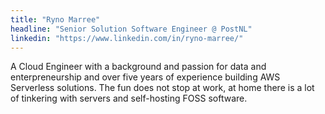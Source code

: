 ```yaml
---
title: "Ryno Marree"
headline: "Senior Solution Software Engineer @ PostNL"
linkedin: "https://www.linkedin.com/in/ryno-marree/"
---
```


A Cloud Engineer with a background and passion for data and enterpreneurship and over five years of experience building AWS Serverless solutions. The fun does not stop at work, at home there is a lot of tinkering with servers and self-hosting FOSS software.
